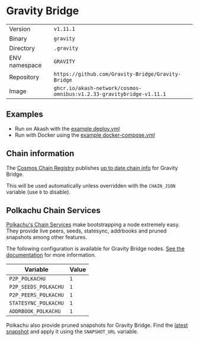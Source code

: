 # Gravity Bridge

| | |
|---|---|
|Version|`v1.11.1`|
|Binary|`gravity`|
|Directory|`.gravity`|
|ENV namespace|`GRAVITY`|
|Repository|`https://github.com/Gravity-Bridge/Gravity-Bridge`|
|Image|`ghcr.io/akash-network/cosmos-omnibus:v1.2.33-gravitybridge-v1.11.1`|

## Examples

- Run on Akash with the [example deploy.yml](./deploy.yml)
- Run with Docker using the [example docker-compose.yml](./docker-compose.yml)

## Chain information

The [Cosmos Chain Registry](https://github.com/cosmos/chain-registry) publishes [up to date chain info](https://raw.githubusercontent.com/cosmos/chain-registry/master/gravitybridge/chain.json) for Gravity Bridge.

This will be used automatically unless overridden with the `CHAIN_JSON` variable (use `0` to disable).

## Polkachu Chain Services

[Polkachu's Chain Services](https://www.polkachu.com/networks/gravity) make bootstrapping a node extremely easy. They provide live peers, seeds, statesync, addrbooks and pruned snapshots among other features.

The following configuration is available for Gravity Bridge nodes. [See the documentation](../README.md#polkachu-services) for more information.

|Variable|Value|
|---|---|
|`P2P_POLKACHU`|`1`|
|`P2P_SEEDS_POLKACHU`|`1`|
|`P2P_PEERS_POLKACHU`|`1`|
|`STATESYNC_POLKACHU`|`1`|
|`ADDRBOOK_POLKACHU`|`1`|

Polkachu also provide pruned snapshots for Gravity Bridge. Find the [latest snapshot](https://polkachu.com/tendermint_snapshots/gravity) and apply it using the `SNAPSHOT_URL` variable.
